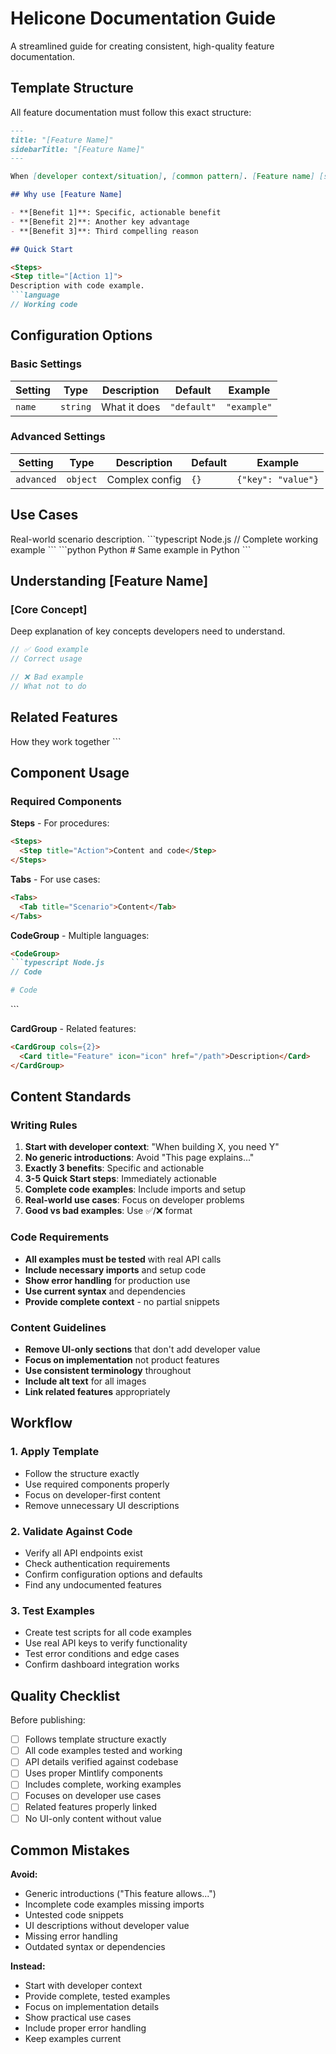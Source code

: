# Helicone Documentation Guide

A streamlined guide for creating consistent, high-quality feature documentation.

## Template Structure

All feature documentation must follow this exact structure:

````markdown
---
title: "[Feature Name]"
sidebarTitle: "[Feature Name]"
---

When [developer context/situation], [common pattern]. [Feature name] [solves this by doing X].

## Why use [Feature Name]

- **[Benefit 1]**: Specific, actionable benefit
- **[Benefit 2]**: Another key advantage
- **[Benefit 3]**: Third compelling reason

## Quick Start

<Steps>
<Step title="[Action 1]">
Description with code example.
```language
// Working code
````

</Step>
</Steps>

## Configuration Options

### Basic Settings

| Setting | Type     | Description  | Default     | Example     |
| ------- | -------- | ------------ | ----------- | ----------- |
| `name`  | `string` | What it does | `"default"` | `"example"` |

### Advanced Settings

| Setting    | Type     | Description    | Default | Example            |
| ---------- | -------- | -------------- | ------- | ------------------ |
| `advanced` | `object` | Complex config | `{}`    | `{"key": "value"}` |

## Use Cases

<Tabs>
<Tab title="[Use Case 1]">
Real-world scenario description.

<CodeGroup>
```typescript Node.js
// Complete working example
```
```python Python  
# Same example in Python
```
</CodeGroup>
</Tab>
</Tabs>

## Understanding [Feature Name]

### [Core Concept]

Deep explanation of key concepts developers need to understand.

```typescript
// ✅ Good example
// Correct usage

// ❌ Bad example
// What not to do
```

## Related Features

<CardGroup cols={2}>
<Card title="[Feature]" icon="icon-name" href="/path">
How they work together
</Card>
</CardGroup>
```

## Component Usage

### Required Components

**Steps** - For procedures:

```markdown
<Steps>
  <Step title="Action">Content and code</Step>
</Steps>
```

**Tabs** - For use cases:

```markdown
<Tabs>
  <Tab title="Scenario">Content</Tab>
</Tabs>
```

**CodeGroup** - Multiple languages:

````markdown
<CodeGroup>
```typescript Node.js
// Code
````

```python Python
# Code
```

</CodeGroup>
```

**CardGroup** - Related features:

```markdown
<CardGroup cols={2}>
  <Card title="Feature" icon="icon" href="/path">Description</Card>
</CardGroup>
```

## Content Standards

### Writing Rules

1. **Start with developer context**: "When building X, you need Y"
2. **No generic introductions**: Avoid "This page explains..."
3. **Exactly 3 benefits**: Specific and actionable
4. **3-5 Quick Start steps**: Immediately actionable
5. **Complete code examples**: Include imports and setup
6. **Real-world use cases**: Focus on developer problems
7. **Good vs bad examples**: Use ✅/❌ format

### Code Requirements

- **All examples must be tested** with real API calls
- **Include necessary imports** and setup code
- **Show error handling** for production use
- **Use current syntax** and dependencies
- **Provide complete context** - no partial snippets

### Content Guidelines

- **Remove UI-only sections** that don't add developer value
- **Focus on implementation** not product features
- **Use consistent terminology** throughout
- **Include alt text** for all images
- **Link related features** appropriately

## Workflow

### 1. Apply Template

- Follow the structure exactly
- Use required components properly
- Focus on developer-first content
- Remove unnecessary UI descriptions

### 2. Validate Against Code

- Verify all API endpoints exist
- Check authentication requirements
- Confirm configuration options and defaults
- Find any undocumented features

### 3. Test Examples

- Create test scripts for all code examples
- Use real API keys to verify functionality
- Test error conditions and edge cases
- Confirm dashboard integration works

## Quality Checklist

Before publishing:

- [ ] Follows template structure exactly
- [ ] All code examples tested and working
- [ ] API details verified against codebase
- [ ] Uses proper Mintlify components
- [ ] Includes complete, working examples
- [ ] Focuses on developer use cases
- [ ] Related features properly linked
- [ ] No UI-only content without value

## Common Mistakes

**Avoid:**

- Generic introductions ("This feature allows...")
- Incomplete code examples missing imports
- Untested code snippets
- UI descriptions without developer value
- Missing error handling
- Outdated syntax or dependencies

**Instead:**

- Start with developer context
- Provide complete, tested examples
- Focus on implementation details
- Show practical use cases
- Include proper error handling
- Keep examples current
